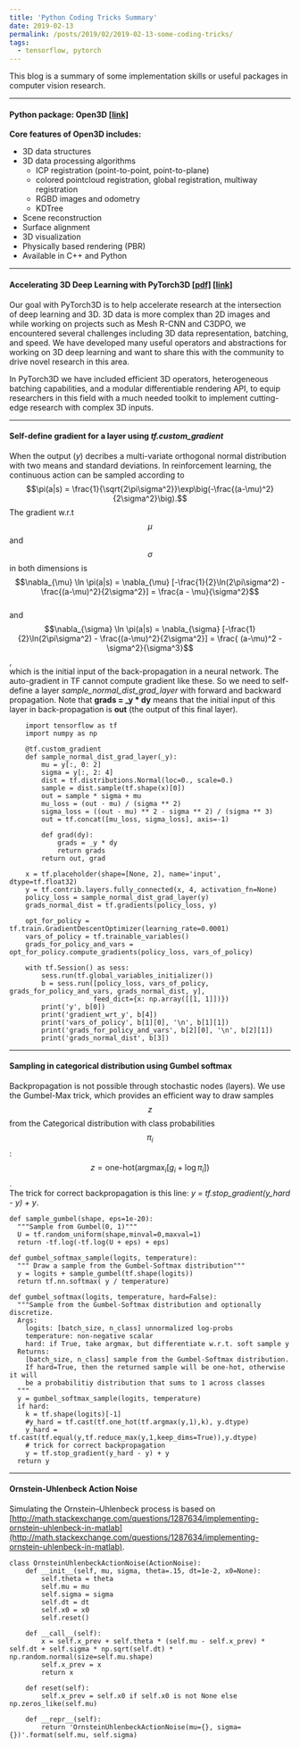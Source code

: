 ```yaml
---
title: 'Python Coding Tricks Summary'
date: 2019-02-13
permalink: /posts/2019/02/2019-02-13-some-coding-tricks/
tags:
  - tensorflow, pytorch
---
```

This blog is a summary of some implementation skills or useful packages in computer vision research. 

---
#### Python package: Open3D [[link]](http://www.open3d.org/docs/release/introduction.html)
**Core features of Open3D includes:**
- 3D data structures
- 3D data processing algorithms
	- ICP registration (point-to-point, point-to-plane)
	- colored pointcloud registration, global registration, multiway registration
	- RGBD images and odometry
	- KDTree
- Scene reconstruction
- Surface alignment
- 3D visualization
- Physically based rendering (PBR)
- Available in C++ and Python

---
#### Accelerating 3D Deep Learning with PyTorch3D [[pdf]](https://arxiv.org/pdf/2007.08501) [[link]](https://pytorch3d.org/)
Our goal with PyTorch3D is to help accelerate research at the intersection of deep learning and 3D. 3D data is more complex than 2D images and while working on projects such as Mesh R-CNN and C3DPO, we encountered several challenges including 3D data representation, batching, and speed. We have developed many useful operators and abstractions for working on 3D deep learning and want to share this with the community to drive novel research in this area.

In PyTorch3D we have included efficient 3D operators, heterogeneous batching capabilities, and a modular differentiable rendering API, to equip researchers in this field with a much needed toolkit to implement cutting-edge research with complex 3D inputs.

---
#### Self-define gradient for a layer using _tf.custom_gradient_
When the output (_y_) decribes a multi-variate orthogonal normal distribution with two means and standard deviations. In reinforcement learning, the continuous action can be sampled according to $$\pi(a|s) = \frac{1}{\sqrt{2\pi\sigma^2}}\exp\big(-\frac{(a-\mu)^2}{2\sigma^2}\big).$$ The gradient w.r.t $$\mu$$ and $$\sigma$$ in both dimensions is  
$$\nabla_{\mu} \ln \pi(a|s) = \nabla_{\mu} [-\frac{1}{2}\ln(2\pi\sigma^2) - \frac{(a-\mu)^2}{2\sigma^2}] = \frac{a - \mu}{\sigma^2}$$  
and  
$$\nabla_{\sigma} \ln \pi(a|s) = \nabla_{\sigma} [-\frac{1}{2}\ln(2\pi\sigma^2) - \frac{(a-\mu)^2}{2\sigma^2}] = \frac{ (a-\mu)^2 - \sigma^2}{\sigma^3}$$,  
which is the initial input of the back-propagation in a neural network. The auto-gradient in TF cannot compute gradient like these. So we need to self-define a layer _sample_normal_dist_grad_layer_ with forward and backward propagation. Note that **grads = _y * dy** means that the initial input of this layer in back-propagation is **out** (the output of this final layer).

```
    import tensorflow as tf
    import numpy as np
    
    @tf.custom_gradient
    def sample_normal_dist_grad_layer(_y):
        mu = y[:, 0: 2]
        sigma = y[:, 2: 4]
        dist = tf.distributions.Normal(loc=0., scale=0.)
        sample = dist.sample(tf.shape(x)[0])
        out = sample * sigma + mu
        mu_loss = (out - mu) / (sigma ** 2)
        sigma_loss = ((out - mu) ** 2 - sigma ** 2) / (sigma ** 3)
        out = tf.concat([mu_loss, sigma_loss], axis=-1)
    
        def grad(dy):
            grads = _y * dy
            return grads
        return out, grad
    
    x = tf.placeholder(shape=[None, 2], name='input', dtype=tf.float32)
    y = tf.contrib.layers.fully_connected(x, 4, activation_fn=None)
    policy_loss = sample_normal_dist_grad_layer(y)
    grads_normal_dist = tf.gradients(policy_loss, y)
    
    opt_for_policy = tf.train.GradientDescentOptimizer(learning_rate=0.0001)
    vars_of_policy = tf.trainable_variables()
    grads_for_policy_and_vars = opt_for_policy.compute_gradients(policy_loss, vars_of_policy)
    
    with tf.Session() as sess:
        sess.run(tf.global_variables_initializer())
        b = sess.run([policy_loss, vars_of_policy, grads_for_policy_and_vars, grads_normal_dist, y], 
                     feed_dict={x: np.array([[1, 1]])})
        print('y', b[0])
        print('gradient_wrt_y', b[4])
        print('vars_of_policy', b[1][0], '\n', b[1][1])
        print('grads_for_policy_and_vars', b[2][0], '\n', b[2][1])
        print('grads_normal_dist', b[3])
```

---
#### Sampling in categorical distribution using Gumbel softmax
Backpropagation is not possible through stochastic nodes (layers). We use the Gumbel-Max trick, which provides an efficient way to draw samples $$z$$ from the Categorical distribution with class probabilities $$\pi_i$$:  
$$z=\text{one-hot} (\text{argmax}_{i}[g_i+\log\pi_i])$$.  
The trick for correct backpropagation is this line: _y = tf.stop_gradient(y_hard - y) + y_.

```
def sample_gumbel(shape, eps=1e-20): 
  """Sample from Gumbel(0, 1)"""
  U = tf.random_uniform(shape,minval=0,maxval=1)
  return -tf.log(-tf.log(U + eps) + eps)

def gumbel_softmax_sample(logits, temperature): 
  """ Draw a sample from the Gumbel-Softmax distribution"""
  y = logits + sample_gumbel(tf.shape(logits))
  return tf.nn.softmax( y / temperature)

def gumbel_softmax(logits, temperature, hard=False):
  """Sample from the Gumbel-Softmax distribution and optionally discretize.
  Args:
    logits: [batch_size, n_class] unnormalized log-probs
    temperature: non-negative scalar
    hard: if True, take argmax, but differentiate w.r.t. soft sample y
  Returns:
    [batch_size, n_class] sample from the Gumbel-Softmax distribution.
    If hard=True, then the returned sample will be one-hot, otherwise it will
    be a probabilitiy distribution that sums to 1 across classes
  """
  y = gumbel_softmax_sample(logits, temperature)
  if hard:
    k = tf.shape(logits)[-1]
    #y_hard = tf.cast(tf.one_hot(tf.argmax(y,1),k), y.dtype)
    y_hard = tf.cast(tf.equal(y,tf.reduce_max(y,1,keep_dims=True)),y.dtype)
    # trick for correct backpropagation
    y = tf.stop_gradient(y_hard - y) + y
  return y
```

---
#### Ornstein-Uhlenbeck Action Noise
Simulating the Ornstein–Uhlenbeck process is based on [http://math.stackexchange.com/questions/1287634/implementing-ornstein-uhlenbeck-in-matlab](http://math.stackexchange.com/questions/1287634/implementing-ornstein-uhlenbeck-in-matlab). 
```
class OrnsteinUhlenbeckActionNoise(ActionNoise):
    def __init__(self, mu, sigma, theta=.15, dt=1e-2, x0=None):
        self.theta = theta
        self.mu = mu
        self.sigma = sigma
        self.dt = dt
        self.x0 = x0
        self.reset()

    def __call__(self):
        x = self.x_prev + self.theta * (self.mu - self.x_prev) * self.dt + self.sigma * np.sqrt(self.dt) * np.random.normal(size=self.mu.shape)
        self.x_prev = x
        return x

    def reset(self):
        self.x_prev = self.x0 if self.x0 is not None else np.zeros_like(self.mu)

    def __repr__(self):
        return 'OrnsteinUhlenbeckActionNoise(mu={}, sigma={})'.format(self.mu, self.sigma)
```

